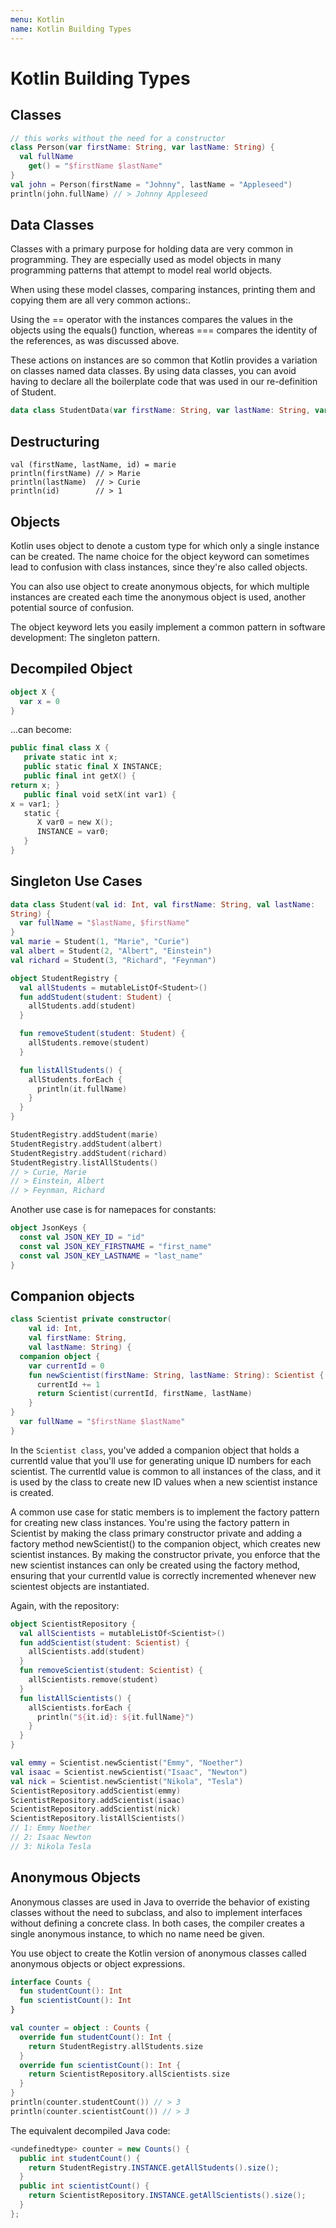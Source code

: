 ```yaml
---
menu: Kotlin
name: Kotlin Building Types
---
```


# Kotlin Building Types

## Classes

```kotlin
// this works without the need for a constructor
class Person(var firstName: String, var lastName: String) {
  val fullName
    get() = "$firstName $lastName"
}
val john = Person(firstName = "Johnny", lastName = "Appleseed")
println(john.fullName) // > Johnny Appleseed
```

## Data Classes

Classes with a primary purpose for holding data are very common in programming. They are especially used as model objects in many programming patterns that attempt to model real world objects.

When using these model classes, comparing instances, printing them and copying them are all very common actions:\.

Using the == operator with the instances compares the values in the objects using the equals() function, whereas === compares the identity of the references, as was discussed above.

These actions on instances are so common that Kotlin provides a variation on classes named data classes. By using data classes, you can avoid having to declare all the boilerplate code that was used in our re-definition of Student.

```kotlin
data class StudentData(var firstName: String, var lastName: String, var id: Int)
```

## Destructuring

```kotin
val (firstName, lastName, id) = marie
println(firstName) // > Marie
println(lastName)  // > Curie
println(id)        // > 1
```

## Objects

Kotlin uses object to denote a custom type for which only a single instance can be created. The name choice for the object keyword can sometimes lead to confusion with class instances, since they're also called objects.

You can also use object to create anonymous objects, for which multiple instances are created each time the anonymous object is used, another potential source of confusion.

The object keyword lets you easily implement a common pattern in software development: The singleton pattern.

## Decompiled Object

```kotlin
object X {
  var x = 0
}
```

...can become:

```kotlin
public final class X {
   private static int x;
   public static final X INSTANCE;
   public final int getX() {
return x; }
   public final void setX(int var1) {
x = var1; }
   static {
      X var0 = new X();
      INSTANCE = var0;
   }
}
```

## Singleton Use Cases

```kotlin
data class Student(val id: Int, val firstName: String, val lastName:
String) {
  var fullName = "$lastName, $firstName"
}
val marie = Student(1, "Marie", "Curie")
val albert = Student(2, "Albert", "Einstein")
val richard = Student(3, "Richard", "Feynman")

object StudentRegistry {
  val allStudents = mutableListOf<Student>()
  fun addStudent(student: Student) {
    allStudents.add(student)
  }

  fun removeStudent(student: Student) {
    allStudents.remove(student)
  }

  fun listAllStudents() {
    allStudents.forEach {
      println(it.fullName)
    }
  }
}

StudentRegistry.addStudent(marie)
StudentRegistry.addStudent(albert)
StudentRegistry.addStudent(richard)
StudentRegistry.listAllStudents()
// > Curie, Marie
// > Einstein, Albert
// > Feynman, Richard
```

Another use case is for namepaces for constants:

```kotlin
object JsonKeys {
  const val JSON_KEY_ID = "id"
  const val JSON_KEY_FIRSTNAME = "first_name"
  const val JSON_KEY_LASTNAME = "last_name"
}
```

## Companion objects

```kotlin
class Scientist private constructor(
    val id: Int,
    val firstName: String,
    val lastName: String) {
  companion object {
    var currentId = 0
    fun newScientist(firstName: String, lastName: String): Scientist {
      currentId += 1
      return Scientist(currentId, firstName, lastName)
    }
}
  var fullName = "$firstName $lastName"
}
```

In the `Scientist class`, you've added a companion object that holds a currentId value that you'll use for generating unique ID numbers for each scientist. The currentId value is common to all instances of the class, and it is used by the class to create new ID values when a new scientist instance is created.

A common use case for static members is to implement the factory pattern for creating new class instances. You're using the factory pattern in Scientist by making the class primary constructor private and adding a factory method newScientist() to the companion object, which creates new scientist instances. By making the constructor private, you enforce that the new scientist instances can only be created using the factory method, ensuring that your currentId value is correctly incremented whenever new scientest objects are instantiated.

Again, with the repository:

```kotlin
object ScientistRepository {
  val allScientists = mutableListOf<Scientist>()
  fun addScientist(student: Scientist) {
    allScientists.add(student)
  }
  fun removeScientist(student: Scientist) {
    allScientists.remove(student)
  }
  fun listAllScientists() {
    allScientists.forEach {
      println("${it.id}: ${it.fullName}")
    }
  }
}

val emmy = Scientist.newScientist("Emmy", "Noether")
val isaac = Scientist.newScientist("Isaac", "Newton")
val nick = Scientist.newScientist("Nikola", "Tesla")
ScientistRepository.addScientist(emmy)
ScientistRepository.addScientist(isaac)
ScientistRepository.addScientist(nick)
ScientistRepository.listAllScientists()
// 1: Emmy Noether
// 2: Isaac Newton
// 3: Nikola Tesla
```

## Anonymous Objects

Anonymous classes are used in Java to override the behavior of existing classes without the need to subclass, and also to implement interfaces without defining a concrete class. In both cases, the compiler creates a single anonymous instance, to which no name need be given.

You use object to create the Kotlin version of anonymous classes called anonymous objects or object expressions.

```kotlin
interface Counts {
  fun studentCount(): Int
  fun scientistCount(): Int
}

val counter = object : Counts {
  override fun studentCount(): Int {
    return StudentRegistry.allStudents.size
  }
  override fun scientistCount(): Int {
    return ScientistRepository.allScientists.size
  }
}
println(counter.studentCount()) // > 3
println(counter.scientistCount()) // > 3
```

The equivalent decompiled Java code:

```java
<undefinedtype> counter = new Counts() {
  public int studentCount() {
    return StudentRegistry.INSTANCE.getAllStudents().size();
  }
  public int scientistCount() {
    return ScientistRepository.INSTANCE.getAllScientists().size();
  }
};
```
